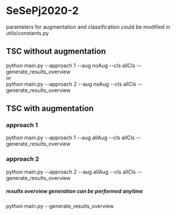 # SeSePj2020-2
parameters for augmentation and classification could be modified in utils/constants.py <br>
## TSC without augmentation
python main.py --approach 1 --aug noAug --cls allCls --generate_results_overview<br>
or<br>
python main.py --approach 2 --aug noAug --cls allCls --generate_results_overview<br>
## TSC with augmentation
### approach 1
python main.py --approach 1 --aug allAug --cls allCls --generate_results_overview<br>
### approach 2
python main.py --approach 2 --aug allAug --cls allCls --generate_results_overview<br>
##### results overview generation can be performed anytime
python main.py --generate_results_overview<br>
